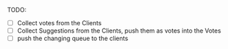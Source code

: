 TODO:

- [ ] Collect votes from the Clients
- [ ] Collect Suggestions from the Clients, push them as votes into the Votes
- [ ] push the changing queue to the clients
